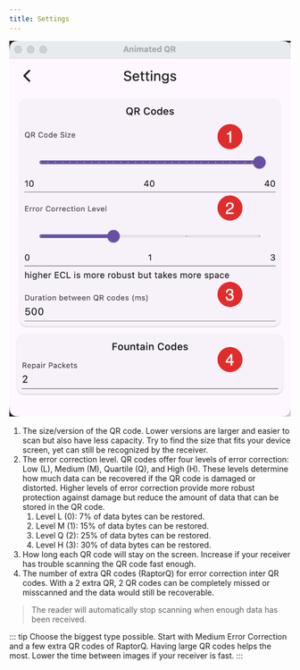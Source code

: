 ```yaml
---
title: Settings
---
```


![Settings](./images/01.settings.png)

1. The size/version of the QR code. Lower versions are larger and easier to scan but also have less capacity. Try to find the size that fits your device screen, yet can still be recognized by the receiver.
2. The error correction level. QR codes offer four levels of error correction: Low (L), Medium (M), Quartile (Q), and High (H). These levels determine how much data can be recovered if the QR code is damaged or distorted. Higher levels of error correction provide more robust protection against damage but reduce the amount of data that can be stored in the QR code.
   1. Level L (0): 7% of data bytes can be restored.
   2. Level M (1): 15% of data bytes can be restored.
   3. Level Q (2): 25% of data bytes can be restored.
   4. Level H (3): 30% of data bytes can be restored.
3. How long each QR code will stay on the screen. Increase if your receiver has
   trouble scanning the QR code fast enough.
4. The number of extra QR codes (RaptorQ) for error correction inter QR codes. With a 2
   extra QR, 2 QR codes can be completely missed or misscanned and the data
   would still be recoverable.

> The reader will automatically stop scanning when enough data has been received.

::: tip
Choose the biggest type possible. Start with Medium Error Correction and a few extra
QR codes of RaptorQ. Having large QR codes helps the most. Lower the time
between images if your receiver is fast.
:::
